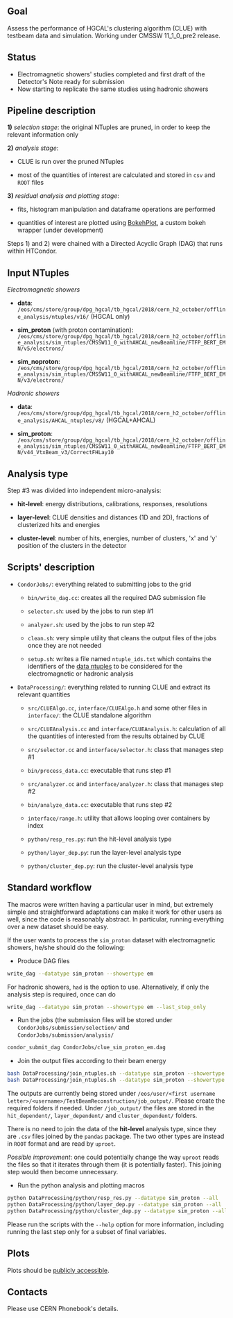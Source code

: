 Goal
-----------------

Assess the performance of HGCAL's clustering algorithm (CLUE) with testbeam data and simulation. Working under CMSSW 11_1_0_pre2 release.

Status
-----------------

- Electromagnetic showers' studies completed and first draft of the Detector's Note ready for submission
- Now starting to replicate the same studies using hadronic showers

Pipeline description
-----------------

**1)** *selection stage*: the original NTuples are pruned, in order to keep the relevant information only

**2)** *analysis stage*:

- CLUE is run over the pruned NTuples
	
- most of the quantities of interest are calculated and stored in ```csv``` and ```ROOT``` files

**3)** *residual analysis and plotting stage*:

- fits, histogram manipulation and dataframe operations are performed
	
- quantities of interest are plotted using [BokehPlot](https://bitbucket.org/bfontana/bokehplot), a custom bokeh wrapper (under development)


Steps 1) and 2) were chained with a Directed Acyclic Graph (DAG) that runs within HTCondor.

Input NTuples
------------------

*Electromagnetic showers*

- **data**: ```/eos/cms/store/group/dpg_hgcal/tb_hgcal/2018/cern_h2_october/offline_analysis/ntuples/v16/``` (HGCAL only)

- **sim_proton** (with proton contamination): ```/eos/cms/store/group/dpg_hgcal/tb_hgcal/2018/cern_h2_october/offline_analysis/sim_ntuples/CMSSW11_0_withAHCAL_newBeamline/FTFP_BERT_EMN/v5/electrons/```

- **sim_noproton**: ```/eos/cms/store/group/dpg_hgcal/tb_hgcal/2018/cern_h2_october/offline_analysis/sim_ntuples/CMSSW11_0_withAHCAL_newBeamline/FTFP_BERT_EMN/v3/electrons/```

*Hadronic showers*

- **data**: ```/eos/cms/store/group/dpg_hgcal/tb_hgcal/2018/cern_h2_october/offline_analysis/AHCAL_ntuples/v8/``` (HGCAL+AHCAL)

- **sim_proton**: ```/eos/cms/store/group/dpg_hgcal/tb_hgcal/2018/cern_h2_october/offline_analysis/sim_ntuples/CMSSW11_0_withAHCAL_newBeamline/FTFP_BERT_EMN/v44_VtxBeam_v3/CorrectFHLay10```
	
Analysis type
------------------
Step #3 was divided into independent micro-analysis:

- **hit-level**: energy distributions, calibrations, responses, resolutions

- **layer-level**: CLUE densities and distances (1D and 2D), fractions of clusterized hits and energies 

- **cluster-level**: number of hits, energies, number of clusters, 'x' and 'y' position of the clusters in the detector

Scripts' description
------------------

- ```CondorJobs/```: everything related to submitting jobs to the grid

    - ```bin/write_dag.cc```: creates all the required DAG submission file

    - ```selector.sh```: used by the jobs to run step #1

    - ```analyzer.sh```: used by the jobs to run step #2

    - ```clean.sh```: very simple utility that cleans the output files of the jobs once they are not needed

    - ```setup.sh```: writes a file named ```ntuple_ids.txt``` which contains the identifiers of the [data ntuples](#input-ntuples) to be considered for the electromagnetic or hadronic analysis 

- ```DataProcessing/```: everything related to running CLUE and extract its relevant quantities

    - ```src/CLUEAlgo.cc```, ```interface/CLUEAlgo.h``` and some other files in ```interface/```: the CLUE standalone algorithm

    - ```src/CLUEAnalysis.cc``` and ```interface/CLUEAnalysis.h```: calculation of all the quantities of interested from the results obtained by CLUE

    - ```src/selector.cc``` and ```interface/selector.h```: class that manages step #1

    - ```bin/process_data.cc```: executable that runs step #1

    - ```src/analyzer.cc``` and ```interface/analyzer.h```: class that manages step #2

    - ```bin/analyze_data.cc```: executable that runs step #2

    - ```interface/range.h```: utility that allows looping over containers by index

    - ```python/resp_res.py```: run the hit-level analysis type

    - ```python/layer_dep.py```: run the layer-level analysis type

    - ```python/cluster_dep.py```: run the cluster-level analysis type

Standard workflow
-----------------

The macros were written having a particular user in mind, but extremely simple and straightforward adaptations can make it work for other users as well, since the code is reasonably abstract. In particular, running everything over a new dataset should be easy.

If the user wants to process the ```sim_proton``` dataset with electromagnetic showers, he/she should do the following:

- Produce DAG files

```bash
write_dag --datatype sim_proton --showertype em
```

For hadronic showers, ```had``` is the option to use. Alternatively, if only the analysis step is required, once can do

```bash
write_dag --datatype sim_proton --showertype em --last_step_only
```

- Run the jobs (the submission files will be stored under ```CondorJobs/submission/selection/``` and ```CondorJobs/submission/analysis/```

```bash
condor_submit_dag CondorJobs/clue_sim_proton_em.dag
```

- Join the output files according to their beam energy

```bash
bash DataProcessing/join_ntuples.sh --datatype sim_proton --showertype em --analysistype layerdep
bash DataProcessing/join_ntuples.sh --datatype sim_proton --showertype em --analysistype clusterdep
```

The outputs are currently being stored under ```/eos/user/<first username letter>/<username>/TestBeamReconstruction/job_output/```. Please create the required folders if needed. Under ```/job_output/``` the files are stored in the ```hit_dependent/```, ```layer_dependent/``` and ```cluster_dependent/``` folders.

There is no need to join the data of the **hit-level** analysis type, since they are ```.csv``` files joined by the ```pandas``` package. The two other types are instead in ```ROOT``` format and are read by ```uproot```.

*Possible improvement*: one could potentially change the way ```uproot``` reads the files so that it iterates through them (it is potentially faster). This joining step would then become unnecessary.

- Run the python analysis and plotting macros

```bash
python DataProcessing/python/resp_res.py --datatype sim_proton --all    #hit level
python DataProcessing/python/layer_dep.py --datatype sim_proton --all   #layer level
python DataProcessing/python/cluster_dep.py --datatype sim_proton --all #cluster level
```

Please run the scripts with the ```--help``` option for more information, including running the last step only for a subset of final variables.
    
Plots
-----------------
Plots should be [publicly accessible](https://bfontana.web.cern.ch/bfontana/TestBeamReconstruction/).

Contacts
----------------
Please use CERN Phonebook's details.